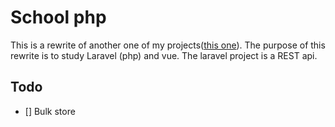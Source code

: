 # School php
This is a rewrite of another one of my projects([this one](https://github.com/diegorezm/school_java)). 
The purpose of this rewrite is to study Laravel (php) and vue. The laravel project is a REST api.
## Todo
- [] Bulk store
